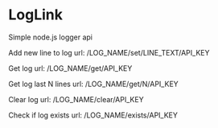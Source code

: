 # LogLink
Simple node.js logger api

Add new line to log url:
/LOG_NAME/set/LINE_TEXT/API_KEY

Get log url:
/LOG_NAME/get/API_KEY

Get log last N lines url:
/LOG_NAME/get/N/API_KEY

Clear log url:
/LOG_NAME/clear/API_KEY

Check if log exists url:
/LOG_NAME/exists/API_KEY
